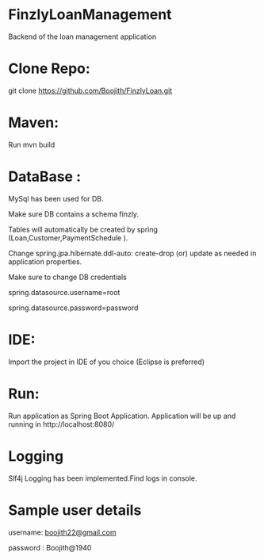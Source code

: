 # FinzlyLoanManagement
Backend of the loan management application

# Clone Repo:
git clone https://github.com/Boojith/FinzlyLoan.git

# Maven:
Run mvn build

# DataBase :
MySql has been used for DB.

Make sure DB contains a schema finzly.

Tables will automatically be created by spring (Loan,Customer,PaymentSchedule ).

Change spring.jpa.hibernate.ddl-auto: create-drop (or) update as needed in application properties.

Make sure to change DB credentials

spring.datasource.username=root

spring.datasource.password=password

# IDE:
Import the project in IDE of you choice (Eclipse is preferred)


# Run:
Run application as Spring Boot Application.
Application will be up and running in http://localhost:8080/

# Logging
Slf4j Logging has been  implemented.Find logs in console.

# Sample user details
username: boojith22@gmail.com

password : Boojith@1940
